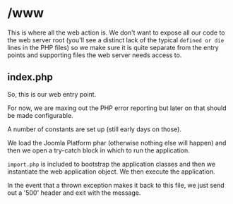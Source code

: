 # /www

This is where all the web action is. We don't want to expose all our code to the web server root (you'll see a distinct lack of the typical `defined or die` lines in the PHP files) so we make sure it is quite separate from the entry points and supporting files the web server needs access to.

## index.php

So, this is our web entry point.

For now, we are maxing out the PHP error reporting but later on that should be made configurable.

A number of constants are set up (still early days on those).

We load the Joomla Platform phar (otherwise nothing else will happen) and then we open a try-catch block in which to run the application.

`import.php` is included to bootstrap the application classes and then we instantiate the web application object. We then execute the application.

In the event that a thrown exception makes it back to this file, we just send out a '500' header and exit with the message.